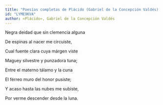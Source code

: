 ```yaml
---
title: "Poesías completas de Plácido (Gabriel de la Concepción Valdés)."
id: "LYME9KVA"
author: «Plácido», Gabriel de la Concepción Valdés
---
```

<div data-schema-version="8"><p>Negra deidad que sin clemencia alguna</p> <p>De espinas al nacer me circuiste,</p> <p> Cual fuente clara cuya márgen viste</p> <p> Maguey silvestre y punzadora tuna; </p> <p>Entre el materno tálamo y la cuna</p> <p>El férreo muro del honor pusiste; </p> <p>Y acaso hasta las nubes me subiste, </p> <p>Por verme descender desde la luna.</p> </div>